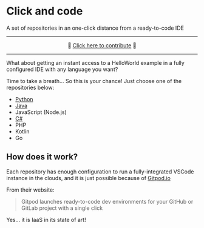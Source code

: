 # Click and code

A set of repositories in an one-click distance from a ready-to-code IDE

___

<p align="center">🎉 <a href="./CONTRIBUTING.md">Click here to contribute</a> 🥳</p>

___

What about getting an instant access to a HelloWorld example in a fully configured IDE with any language you want?

Time to take a breath... So this is your chance! Just choose one of the repositories below:

* [Python]
* [Java]
* JavaScript (Node.js)
* [C#]
* PHP
* Kotlin
* Go

## How does it work?

Each repository has enough configuration to run a fully-integrated VSCode instance in the clouds, and it is just possible because of [Gitpod.io]

From their website:
> Gitpod launches ready-to-code dev environments for your GitHub or GitLab project with a single click

Yes... it is IaaS in its state of art!

[Gitpod.io]: https://www.gitpod.io/
[Python]: https://github.com/db1group/python
[Java]: https://github.com/db1group/java
[C#]: https://github.com/db1group/c-sharp
